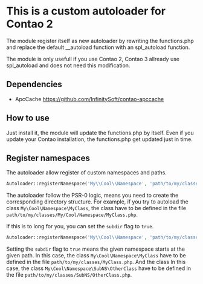 This is a custom autoloader for Contao 2
========================================

The module register itself as new autoloader by rewriting the functions.php
and replace the default __autoload function with an spl_autoload function.

The module is only usefull if you use Contao 2,
Contao 3 allready use spl_autoload and does not need this modification.

Dependencies
------------

* ApcCache https://github.com/InfinitySoft/contao-apccache

How to use
----------

Just install it, the module will update the functions.php by itself.
Even if you update your Contao installation, the functions.php get updated just in time.

Register namespaces
-------------------

The autoloader allow register of custom namespaces and paths.

```php
Autoloader::registerNamespace('My\\Cool\\Namespace', 'path/to/my/classes');
```

The autoloader follow the PSR-0 logic, means you need to create the corresponding directory structure.
For example, if you try to autoload the class `My\Cool\Namespace\MyClass`,
the class have to be defined in the file `path/to/my/classes/My/Cool/Namespace/MyClass.php`.

If this is to long for you, you can set the `subdir` flag to `true`.

```php
Autoloader::registerNamespace('My\\Cool\\Namespace', 'path/to/my/classes', true);
```

Setting the `subdir` flag to `true` means the given namespace starts at the given path.
In this case, the class `My\Cool\Namespace\MyClass` have to be defined in the file
`path/to/my/classes/MyClass.php`.
And the class In this case, the class `My\Cool\Namespace\SubNS\OtherClass` have to be defined in the file
`path/to/my/classes/SubNS/OtherClass.php`.